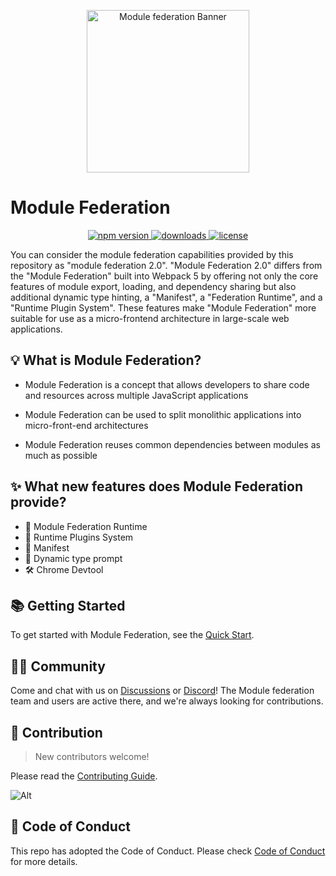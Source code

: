 <p align="center">
  <img alt="Module federation Banner"  width="260" src="https://github.com/module-federation/core/assets/27547179/11234712-40fc-4696-a7fd-16e0c631005a">
</p>

# Module Federation

<p align="center">
  <a href="https://www.npmjs.com/package/@module-federation/runtime?activeTab=readme">
   <img src="https://img.shields.io/npm/v/@module-federation/runtime?style=flat-square&colorA=564341&colorB=EDED91" alt="npm version" />
  </a>
  <a href="https://npmcharts.com/compare/@module-federation/runtime?minimal=true">
    <img src="https://img.shields.io/npm/dm/@module-federation/runtime.svg?style=flat-square&colorA=564341&colorB=EDED91" alt="downloads" />
  </a>
  <a href="https://github.com/web-infra-dev/rspack/blob/main/LICENSE">
    <img src="https://img.shields.io/npm/l/@module-federation/runtime?style=flat-square&colorA=564341&colorB=EDED91" alt="license" />
  </a>
</p>

You can consider the module federation capabilities provided by this repository as "module federation 2.0". "Module Federation 2.0" differs from the "Module Federation" built into Webpack 5 by offering not only the core features of module export, loading, and dependency sharing but also additional dynamic type hinting, a "Manifest", a "Federation Runtime", and a "Runtime Plugin System". These features make "Module Federation" more suitable for use as a micro-frontend architecture in large-scale web applications.

## 💡 What is Module Federation?

- Module Federation is a concept that allows developers to share code and resources across multiple JavaScript applications

- Module Federation can be used to split monolithic applications into micro-front-end architectures

- Module Federation reuses common dependencies between modules as much as possible

## ✨ What new features does Module Federation provide?

- 🎨 Module Federation Runtime
- 🧩 Runtime Plugins System
- 📝 Manifest
- 🚀 Dynamic type prompt
- 🛠️ Chrome Devtool

## 📚 Getting Started

To get started with Module Federation, see the [Quick Start](https://module-federation.io/guide/start/quick-start.html).

## 🧑‍💻 Community

Come and chat with us on [Discussions](https://github.com/module-federation/universe/discussions) or [Discord](https://discord.gg/n69NnT3ACV)! The Module federation team and users are active there, and we're always looking for contributions.

## 🤝 Contribution

> New contributors welcome!

Please read the [Contributing Guide](https://github.com/module-federation/core/blob/main/CONTRIBUTING.md).

![Alt](https://repobeats.axiom.co/api/embed/856dc1d4a6965d225232b1bd2da5d54549dc169e.svg "Repobeats analytics image")

## 🙌 Code of Conduct

This repo has adopted the Code of Conduct. Please check [Code of Conduct](./CODE_OF_CONDUCT.md) for more details.
 
 

